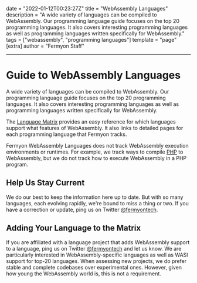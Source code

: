 date = "2022-01-12T00:23:27Z"
title = "WebAssembly Languages"
description = "A wide variety of languages can be compiled to WebAssembly. Our programming language guide focuses on the top 20 programming languages. It also covers interesting programming languages as well as programming languages written specifically for WebAssembly."
tags = ["webassembly", "programming languages"]
template = "page"
[extra]
author = "Fermyon Staff"

---

# Guide to WebAssembly Languages

A wide variety of languages can be compiled to WebAssembly. Our programming language guide focuses on the top 20 programming languages. It also covers interesting programming languages as well as programming languages written specifically for WebAssembly.

The [Language Matrix](/wasm-languages/webassembly-language-support) provides an easy reference for which languages support what features of WebAssembly. It also links to detailed pages for each programming language that Fermyon tracks.

Fermyon WebAssembly Languages does not track WebAssembly execution environments or runtimes. For example, we track ways to compile [PHP](/wasm-languages/php) to WebAssembly, but we do not track how to execute WebAssembly in a PHP program.

## Help Us Stay Current

We do our best to keep the information here up to date. But with so many languages, each evolving rapidly, we're bound to miss a thing or two. If you have a correction or update, ping us on Twitter [@fermyontech](https://twitter.com/fermyontech).

## Adding Your Language to the Matrix

If you are affiliated with a language project that adds WebAssembly support to a language, ping us on Twitter [@fermyontech](https://twitter.com/fermyontech) and let us know. We are particularly interested in WebAssembly-specific languages as well as WASI support for top-20 languages. When assessing new projects, we do prefer stable and complete codebases over experimental ones. However, given how young the WebAssembly world is, this is not a requirement.